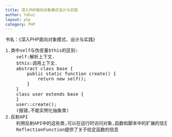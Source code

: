 ```yaml
---
title: 深入PHP面向对象模式设计与实践
author: Yahui
layout: php
category: PHP
---
```



书名：《深入PHP面向对象模式、设计与实践》

<pre style="text-align: left;">
1.类中self与伪变量$this的区别:
    self:解析上下文.
    $this:调用上下文.
    abstract class base {
        public static function create() {
            return new self();
        }
    }
    class user extends base {
    }
    user::create();
    (报错,不能实例化抽象类)
2.反射API
    利用反射API中的这些类,可以在运行时访问对象,函数和脚本中的扩展的信息
    ReflectionFunction提供了关于给定函数的信息
    <span class="image featured"><img src="{{ 'assets/images/other/designmodelvisitor.jpg' | relative_url }}" alt="" /></span>
</pre>